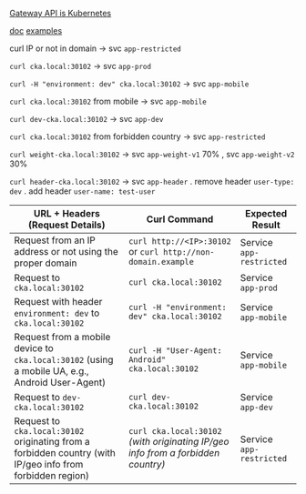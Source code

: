 
[Gateway API is Kubernetes ](https://gateway-api.sigs.k8s.io/#:~:text=Gateway%20API%20is%20an%20interface,to%20instantiate%20and%20its%20configuration.)

[doc](https://docs.nginx.com/nginx-gateway-fabric/how-to/traffic-management/advanced-routing/)
[examples](https://github.com/nginx/nginx-gateway-fabric/tree/main/examples)

curl IP  or not in domain -> svc `app-restricted`


`curl cka.local:30102` -> svc `app-prod`


`curl -H "environment: dev" cka.local:30102` -> svc `app-mobile`


`curl cka.local:30102`    from mobile -> svc `app-mobile`


`curl dev-cka.local:30102` -> svc `app-dev`


`curl cka.local:30102` from forbidden country -> svc `app-restricted`


`curl weight-cka.local:30102` -> svc `app-weight-v1` 70% ,  svc `app-weight-v2` 30%  

`curl header-cka.local:30102` -> svc `app-header` . remove header `user-type: dev` . add header `user-name: test-user`

| URL + Headers (Request Details)                                                                        | Curl Command                                                      | Expected Result            |
|--------------------------------------------------------------------------------------------------------|-------------------------------------------------------------------|----------------------------|
| Request from an IP address or not using the proper domain                                              | `curl http://<IP>:30102` or `curl http://non-domain.example`        | Service `app-restricted`   |
| Request to `cka.local:30102`                                                                            | `curl cka.local:30102`                                              | Service `app-prod`         |
| Request with header `environment: dev` to `cka.local:30102`                                             | `curl -H "environment: dev" cka.local:30102`                        | Service `app-mobile`       |
| Request from a mobile device to `cka.local:30102` (using a mobile UA, e.g., Android User-Agent)           | `curl -H "User-Agent: Android" cka.local:30102`                     | Service `app-mobile`       |
| Request to `dev-cka.local:30102`                                                                        | `curl dev-cka.local:30102`                                          | Service `app-dev`          |
| Request to `cka.local:30102` originating from a forbidden country (with IP/geo info from forbidden region) | `curl cka.local:30102` *(with originating IP/geo info from a forbidden country)* | Service `app-restricted`   |

